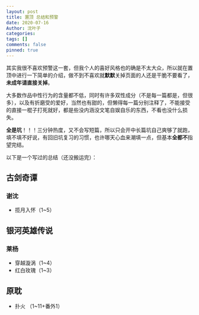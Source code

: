 ```yaml
---
layout: post
title: 置顶 总结和预警
date: 2020-07-16
Author: 沈叶子
categories: 
tags: []
comments: false
pinned: true
--- 
```


其实我很不喜欢预警这一套，但我个人的喜好风格也的确是不太大众，所以就在置顶中进行一下简单的介绍，做不到不喜欢就**默默**关掉页面的人还是干脆不要看了，**未成年请直接关掉**。

大多数作品中性行为的含量都不低，同时有许多双性成分（不是每一篇都是，但很多），以及有折磨受的爱好，当然也有甜的，但懒得每一篇分别注释了，不能接受的直接一棍子打死就好，都是些没内涵没文笔自娱自乐的东西，不看也没什么损失。

**全是坑**！！！三分钟热度，又不会写短篇，所以只会开中长篇坑自己爽够了就跑，填不填不好说，有回旧坑复习的习惯，也许哪天心血来潮填一点，但基本**全都不**指望完结。

以下是一个写过的总结（还没搬运完）：

## 古剑奇谭
### 谢沈
* 揽月入怀（1~5）

## 银河英雄传说
### 莱杨
* 穿越漩涡（1~4）
* 红白玫瑰（1~3）

## 原耽
* 扑火 （1~11+番外1）



